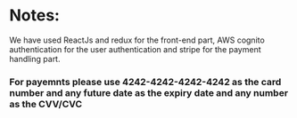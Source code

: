 # Notes:
We have used ReactJs and redux for the front-end part, AWS cognito authentication for the user authentication and stripe for the payment handling part.
### For payemnts please use 4242-4242-4242-4242 as the card number and any future date as the expiry date and any number as the CVV/CVC
